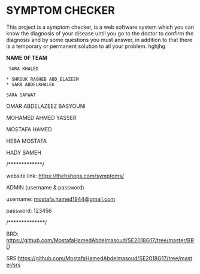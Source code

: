 # SYMPTOM CHECKER

This project is a symptom checker, is a web software system which you can know the diagnosis of your disease until you go to the doctor to confirm the diagnosis and by some questions you must answer, in addition to that there is a temporary or permanent solution to all your problem.
hghjhg


**NAME OF TEAM** 

` SARA KHALED`
````
* SHROUK RAGHEB ABD_ELAZEEM
* SARA ABDELKHALEK

SARA SAFWAT
``````
OMAR ABDELAZEEZ BASYOUNI

MOHAMED AHMED YASSER

MOSTAFA HAMED

HEBA MOSTAFA

HADY SAMEH

/*************/

website link: https://thehshops.com/symptoms/

ADMIN (username & password)

username: 
mostafa.hamed1944@gmail.com

password: 
123456

/**************/

BRD: https://github.com/MostafaHamedAbdelmasoud/SE2018G17/tree/master/BRD

SRS:https://github.com/MostafaHamedAbdelmasoud/SE2018G17/tree/master/srs
